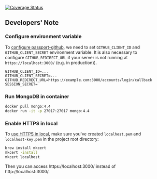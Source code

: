[![Coverage Status](https://coveralls.io/repos/github/KengoTODA/test-backend/badge.svg?branch=master)](https://coveralls.io/github/KengoTODA/test-backend?branch=master)

## Developers' Note

### Configure environment variable

To [configure passport-github](https://github.com/jaredhanson/passport-github/tree/46b96e8ad4af7a3f30532316ab2ce6cc36316ed2#configure-strategy), we need to set `GITHUB_CLIENT_ID` and `GITHUB_CLIENT_SECRET` environment variable.
It is also necessary to configure `GITHUB_REDIRECT_URL` if your server is not running at `https://localhost:3000/` (e.g. in production)).

```
GITHUB_CLIENT_ID=...
GITHUB_CLIENT_SECRET=...
GITHUB_REDIRECT_URL=https://example.com:3000/accounts/login/callback
SESSION_SECRET=
```

### Run MongoDB in container

```sh
docker pull mongo:4.4
docker run -it -p 27017:27017 mongo:4.4
```

### Enable HTTPS in local

To [use HTTPS in local](https://web.dev/how-to-use-local-https/), make sure you've created `localhost.pem` and `localhost-key.pem` in the project root directory:

```sh
brew install mkcert
mkcert -install
mkcert localhost
```

Then you can access https://localhost:3000/ instead of http://localhost:3000/.
